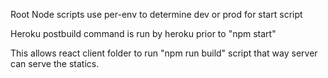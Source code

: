 Root Node scripts use per-env to determine dev or prod for start script

Heroku postbuild command is run by heroku prior to "npm start"

This allows react client folder to run "npm run build" script that way server can serve the statics.

